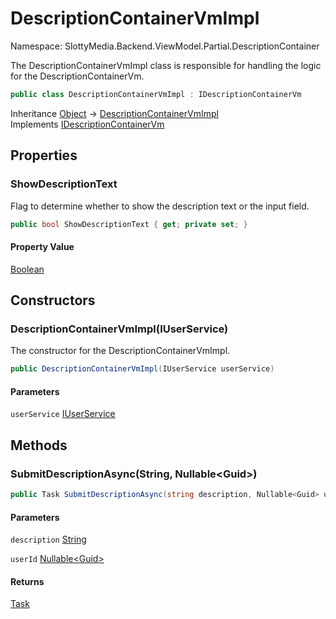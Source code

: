 # DescriptionContainerVmImpl

Namespace: SlottyMedia.Backend.ViewModel.Partial.DescriptionContainer

The DescriptionContainerVmImpl class is responsible for handling the logic for the DescriptionContainerVm.

```csharp
public class DescriptionContainerVmImpl : IDescriptionContainerVm
```

Inheritance [Object](https://docs.microsoft.com/en-us/dotnet/api/system.object) → [DescriptionContainerVmImpl](./slottymedia.backend.viewmodel.partial.descriptioncontainer.descriptioncontainervmimpl.md)<br>
Implements [IDescriptionContainerVm](./slottymedia.backend.viewmodel.partial.descriptioncontainer.idescriptioncontainervm.md)

## Properties

### **ShowDescriptionText**

Flag to determine whether to show the description text or the input field.

```csharp
public bool ShowDescriptionText { get; private set; }
```

#### Property Value

[Boolean](https://docs.microsoft.com/en-us/dotnet/api/system.boolean)<br>

## Constructors

### **DescriptionContainerVmImpl(IUserService)**

The constructor for the DescriptionContainerVmImpl.

```csharp
public DescriptionContainerVmImpl(IUserService userService)
```

#### Parameters

`userService` [IUserService](./slottymedia.backend.services.interfaces.iuserservice.md)<br>

## Methods

### **SubmitDescriptionAsync(String, Nullable&lt;Guid&gt;)**

```csharp
public Task SubmitDescriptionAsync(string description, Nullable<Guid> userId)
```

#### Parameters

`description` [String](https://docs.microsoft.com/en-us/dotnet/api/system.string)<br>

`userId` [Nullable&lt;Guid&gt;](https://docs.microsoft.com/en-us/dotnet/api/system.nullable-1)<br>

#### Returns

[Task](https://docs.microsoft.com/en-us/dotnet/api/system.threading.tasks.task)<br>
